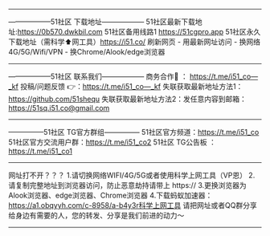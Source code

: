 ---------------------

——————51社区 下载地址——————
51社区最新下载地址:https://0b570.dwkbil.com
51社区备用线路1 https://51cgpro.app
51社区永久下载地址（需科学⬆️网工具）https://i51.co/
刷新网页 - 用最新网址访问 - 换网络4G/5G/Wifi/VPN - 换Chrome/Alook/edge浏览器

---------------------

——————51社区 联系我们——————
商务合作🤝 ： https://t.me/i51_co—_kf
投稿/问题反馈 👉：https://t.me/i51_co—_kf
失联获取最新地址方法1：https://github.com/51shequ
失联获取最新地址方法2：发任意内容到邮箱：https://51sq.i51.co@gmail.com

---------------------

—————51社区 TG官方群组—————
51社区官方频道：https://t.me/i51_co
51社区官方交流用户群：https://t.me/i51_co2
51社区 TG公告板 ： https://t.me/i51_co1

---------------------

网址打不开？？？
1.请切换网络WIFI/4G/5G或者使用科学上网工具（VP恩）
2.请复制完整地址到浏览器访问，防止恶意劫持请带上 https://
3.更换浏览器为Alook浏览器、edge浏览器、Chrome浏览器
4.下载蚂蚁加速器：https://a1.obqyyh.com/c-8958/a-b4y3r科学上网工具
请把网址或者QQ群分享给身边有需要的人，您的转发、分享是我们前进的动力～

---------------------
